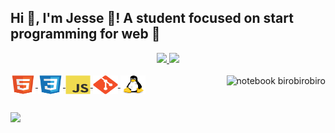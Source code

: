 ## Hi 👋, I'm Jesse 💜! A student focused on start programming for web 🚀

<!--
**bnevenuto/bnevenuto** is a ✨ _special_ ✨ repository because its `README.md` (this file) appears on your GitHub profile.

Here are some ideas to get you started:

- 🔭 I’m currently working on ...
- 🌱 I’m currently learning ...
- 👯 I’m looking to collaborate on ...
- 🤔 I’m looking for help with ...
- 💬 Ask me about ...
- 📫 How to reach me: ...
- 😄 Pronouns: ...
- ⚡ Fun fact: ...
-->

<div align="center">
  <a href="https://github.com/bnevenuto">
  <img height="160em" src="https://github-readme-stats.vercel.app/api?username=bnevenuto&show_icons=true&theme=monokai&include_all_commits=true&count_private=true"/>
  <img height="160em" src="https://github-readme-stats.vercel.app/api/top-langs/?username=bnevenuto&layout=compact&langs_count=7&theme=monokai"/>
</div>
  
<div style="display: inline_block"><br>
  <img align="center" alt="Bnevenuto-HTML" height="30" width="40" src="https://raw.githubusercontent.com/devicons/devicon/master/icons/html5/html5-original.svg">
  <img align="center" alt="Bnevenuto-CSS" height="30" width="40" src="https://raw.githubusercontent.com/devicons/devicon/master/icons/css3/css3-original.svg">	
  <img align="center" alt="Bnevenuto-Js" height="30" width="40" src="https://raw.githubusercontent.com/devicons/devicon/master/icons/javascript/javascript-original.svg">
   <img align="center" alt="Bnevenuto-Git" height="30" width="40" src="https://raw.githubusercontent.com/devicons/devicon/master/icons/git/git-original.svg">
   <img align="center" alt="Bnevenuto-Linux" height="30" width="40" src="https://raw.githubusercontent.com/devicons/devicon/master/icons/linux/linux-original.svg">
  <img src="https://raw.githubusercontent.com/MicaelliMedeiros/micaellimedeiros/master/image/computer-illustration.png" height="150em" align="right" alt="notebook birobirobiro">
</div>
  
  ##
 
<div>  
  <a href = "mailto:bnevenuto@gmail.com"><img src="https://img.shields.io/badge/-Gmail-FF0000?style=for-the-badge&logo=gmail&logoColor=white" target="_blank"></a> 
</div>


